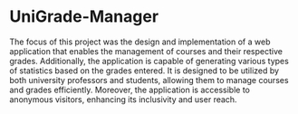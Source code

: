 # UniGrade-Manager
The focus of this project was the design and implementation of a web application that enables the management of courses and their respective grades. Additionally, the application is capable of generating various types of statistics based on the grades entered. It is designed to be utilized by both university professors and students, allowing them to manage courses and grades efficiently. Moreover, the application is accessible to anonymous visitors, enhancing its inclusivity and user reach.
